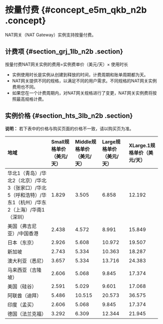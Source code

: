 # 按量付费 {#concept_e5m_qkb_n2b .concept}

NAT网关（NAT Gateway）实例支持按量付费。

## 计费项 {#section_grj_1lb_n2b .section}

按量付费NAT网关实例的费用=实例费单价（美元/天）× 使用时长

-   实例使用时长是实例从创建到释放的时间，计费周期和账单周期都为天。
-   NAT网关提供不同的规格，以满足不同的用户需求。不同规格的NAT网关实例费用也不同。
-   如果您在一个计费周期内，对NAT网关规格进行了变更，NAT网关实例费将按照最高规格计费。

## 实例价格 {#section_hts_3lb_n2b .section}

**说明：** 若下表中的价格与购买页面的价格不一致，请以购买页为准。

|地域|Small规格单价（美元/天）|Middle规格单价（美元/天）|Large规格单价（美元/天）|XLarge.1规格单价（美元/天）|
|:-|:--------------|:---------------|:--------------|:-----------------|
|华北1（青岛）/华北2（北京）/华北3（张家口）/华北5（呼和浩特）/华东1（杭州）/华东2（上海）/华南1（深圳）|1.829|3.505|6.858|12.192|
|美国（弗吉尼亚）/中国香港|2.438|4.572|8.991|15.849|
|日本（东京）|2.926|5.608|10.972|19.507|
|新加坡|2.743|5.334|10.363|18.287|
|澳大利亚（悉尼）|3.657|5.334|13.716|24.383|
|马来西亚（吉隆坡）|2.606|5.068|9.845|17.374|
|美国（硅谷）|2.591|5.029|9.601|17.068|
|阿联酋（迪拜）|5.486|10.515|20.573|36.575|
|印度（孟买）|2.606|5.068|9.845|17.374|
|德国（法兰克福）|3.292|6.309|12.344|21.945|

